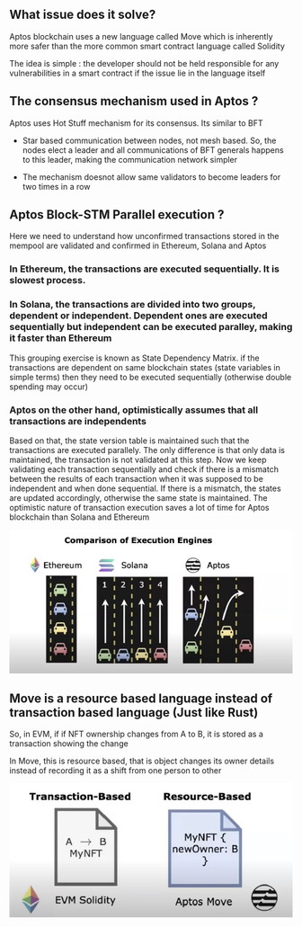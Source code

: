 ## What issue does it solve? 

Aptos blockchain uses a new language called Move which is inherently more safer than the more common smart contract language called Solidity 

The idea is simple : the developer should not be held responsible for any vulnerabilities in a smart contract if the issue lie in the language itself 


## The consensus mechanism used in Aptos ? 

Aptos uses Hot Stuff mechanism for its consensus. Its similar to BFT

- Star based communication between nodes, not mesh based. So, the nodes elect a leader and all communications of BFT generals happens to this leader, making the communication network simpler 

- The mechanism doesnot allow same validators to become leaders for two times in a row


## Aptos Block-STM Parallel execution ?

Here we need to understand how unconfirmed transactions stored in the mempool are validated and confirmed in Ethereum, Solana and Aptos 

### In Ethereum, the transactions are executed sequentially. It is slowest process.

### In Solana, the transactions are divided into two groups, dependent or independent. Dependent ones are executed sequentially but independent can be executed paralley, making it faster than Ethereum 

This grouping exercise is known as State Dependency Matrix. if the transactions are dependent on same blockchain states (state variables in simple terms) then they need to be executed sequentially (otherwise double spending may occur)


### Aptos on the other hand, optimistically assumes that all transactions are independents

Based on that, the state version table is maintained such that the transactions are executed parallely. The only difference is that only data is maintained, the transaction is not validated at this step. Now we keep validating each transaction sequentially and check if there is a mismatch between the results of each transaction when it was supposed to be independent and when done sequential. If there is a mismatch, the states are updated accordingly, otherwise the same state is maintained. The optimistic nature of transaction execution saves a lot of time for Aptos blockchain than Solana and Ethereum 


![Execution engine](images/execution%20engine.jpg)


## Move is a resource based language instead of transaction based language (Just like Rust)

So, in EVM, if if NFT ownership changes from A to B, it is stored as a transaction showing the change 

In Move, this is resource based, that is object changes its owner details instead of recording it as a shift from one person to other 


![Resource based language](images/transaction%20versus%20resource.jpg)



